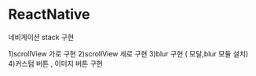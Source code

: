 # ReactNative

네비게이션 stack 구현

1)scrollView 가로 구현
2)scrollView 세로 구현
3)blur 구현 ( 모달,blur 모듈 설치)
4)커스텀 버튼 , 이미지 버튼 구현
